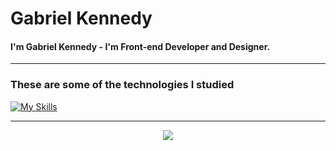 <h1>Gabriel Kennedy</h1>
</hr>
<h4>
   I'm Gabriel Kennedy - I'm Front-end Developer and Designer.
</h4>
<hr>
<h3>
   These are some of the technologies I studied
</h3>

[![My Skills](https://skillicons.dev/icons?i=html,css,js,nodejs,prisma,c,cs,ae,bootstrap,figma,ps,pr,visualstudio,vscode,mysql,tailwind,figma,git,jquery,react,dotnet,expressjs,dbeaver,insomnia)](https://skillicons.dev)

<hr>


<div align="center">
  <img src="https://github-readme-stats.vercel.app/api?username=GabrielKSB&show_icons=true&theme=radical"></img>
 </div>

